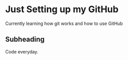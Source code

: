 # Just Setting up my GitHub

Currently learning how git works and how to use GitHub

## Subheading

Code everyday.
